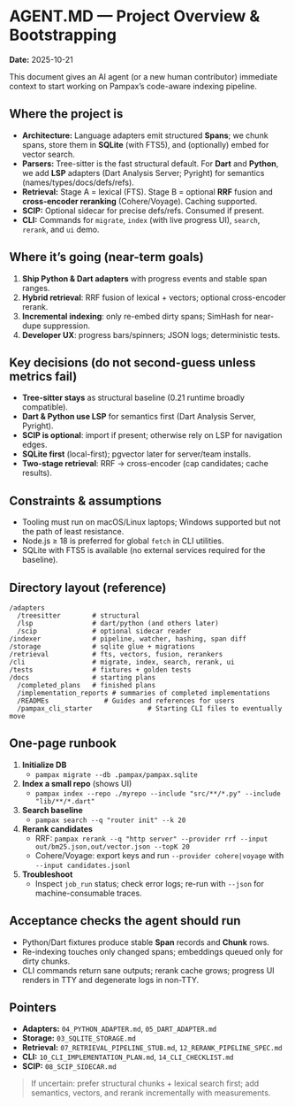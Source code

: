 # AGENT.MD — Project Overview & Bootstrapping
**Date:** 2025-10-21

This document gives an AI agent (or a new human contributor) immediate context to start working on Pampax’s code-aware indexing pipeline.

## Where the project is
- **Architecture:** Language adapters emit structured **Spans**; we chunk spans, store them in **SQLite** (with FTS5), and (optionally) embed for vector search.
- **Parsers:** Tree-sitter is the fast structural default. For **Dart** and **Python**, we add **LSP** adapters (Dart Analysis Server; Pyright) for semantics (names/types/docs/defs/refs).
- **Retrieval:** Stage A = lexical (FTS). Stage B = optional **RRF** fusion and **cross-encoder reranking** (Cohere/Voyage). Caching supported.
- **SCIP:** Optional sidecar for precise defs/refs. Consumed if present.
- **CLI:** Commands for `migrate`, `index` (with live progress UI), `search`, `rerank`, and `ui` demo.

## Where it’s going (near-term goals)
1. **Ship Python & Dart adapters** with progress events and stable span ranges.
2. **Hybrid retrieval**: RRF fusion of lexical + vectors; optional cross-encoder rerank.
3. **Incremental indexing**: only re-embed dirty spans; SimHash for near-dupe suppression.
4. **Developer UX**: progress bars/spinners; JSON logs; deterministic tests.

## Key decisions (do not second-guess unless metrics fail)
- **Tree-sitter stays** as structural baseline (0.21 runtime broadly compatible).
- **Dart & Python use LSP** for semantics first (Dart Analysis Server, Pyright).
- **SCIP is optional**: import if present; otherwise rely on LSP for navigation edges.
- **SQLite first** (local-first); pgvector later for server/team installs.
- **Two-stage retrieval**: RRF → cross-encoder (cap candidates; cache results).

## Constraints & assumptions
- Tooling must run on macOS/Linux laptops; Windows supported but not the path of least resistance.
- Node.js ≥ 18 is preferred for global `fetch` in CLI utilities.
- SQLite with FTS5 is available (no external services required for the baseline).

## Directory layout (reference)
```
/adapters
  /treesitter        # structural
  /lsp               # dart/python (and others later)
  /scip              # optional sidecar reader
/indexer             # pipeline, watcher, hashing, span diff
/storage             # sqlite glue + migrations
/retrieval           # fts, vectors, fusion, rerankers
/cli                 # migrate, index, search, rerank, ui
/tests               # fixtures + golden tests
/docs                # starting plans
  /completed_plans   # finished plans
  /implementation_reports # summaries of completed implementations
  /READMEs              # Guides and references for users
  /pampax_cli_starter              # Starting CLI files to eventually move
```

## One-page runbook
1. **Initialize DB**
   - `pampax migrate --db .pampax/pampax.sqlite`
2. **Index a small repo** (shows UI)
   - `pampax index --repo ./myrepo --include "src/**/*.py" --include "lib/**/*.dart"`
3. **Search baseline**
   - `pampax search --q "router init" --k 20`
4. **Rerank candidates**
   - RRF: `pampax rerank --q "http server" --provider rrf --input out/bm25.json,out/vector.json --topK 20`
   - Cohere/Voyage: export keys and run `--provider cohere|voyage` with `--input candidates.jsonl`
5. **Troubleshoot**
   - Inspect `job_run` status; check error logs; re-run with `--json` for machine-consumable traces.

## Acceptance checks the agent should run
- Python/Dart fixtures produce stable **Span** records and **Chunk** rows.
- Re-indexing touches only changed spans; embeddings queued only for dirty chunks.
- CLI commands return sane outputs; rerank cache grows; progress UI renders in TTY and degenerate logs in non-TTY.

## Pointers
- **Adapters:** `04_PYTHON_ADAPTER.md`, `05_DART_ADAPTER.md`
- **Storage:** `03_SQLITE_STORAGE.md`
- **Retrieval:** `07_RETRIEVAL_PIPELINE_STUB.md`, `12_RERANK_PIPELINE_SPEC.md`
- **CLI:** `10_CLI_IMPLEMENTATION_PLAN.md`, `14_CLI_CHECKLIST.md`
- **SCIP:** `08_SCIP_SIDECAR.md`

> If uncertain: prefer structural chunks + lexical search first; add semantics, vectors, and rerank incrementally with measurements.
